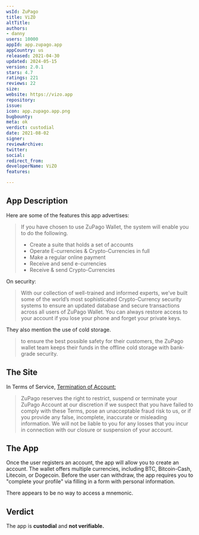 ```yaml
---
wsId: ZuPago
title: ViZO
altTitle: 
authors:
- danny
users: 10000
appId: app.zupago.app
appCountry: us
released: 2021-04-30
updated: 2024-05-15
version: 2.0.1
stars: 4.7
ratings: 221
reviews: 22
size: 
website: https://vizo.app
repository: 
issue: 
icon: app.zupago.app.png
bugbounty: 
meta: ok
verdict: custodial
date: 2021-08-02
signer: 
reviewArchive: 
twitter: 
social: 
redirect_from: 
developerName: ViZO
features: 

---
```


## App Description

Here are some of the features this app advertises:

> If you have chosen to use ZuPago Wallet, the system will enable you to do the following.
>
> - Create a suite that holds a set of accounts
> - Operate E-currencies & Crypto-Currencies in full
> - Make a regular online payment
> - Receive and send e-currencies
> - Receive & send Crypto-Currencies

On security:

> With our collection of well-trained and informed experts, we’ve built some of the world’s most sophisticated Crypto-Currency security systems to ensure an updated database and secure transactions across all users of ZuPago Wallet. You can always restore access to your account if you lose your phone and forget your private keys.

They also mention the use of cold storage.

> to ensure the best possible safety for their customers, the ZuPago wallet team keeps their funds in the offline cold storage with bank-grade security.

## The Site

In Terms of Service, [Termination of Account:](https://zupago.app/terms-of-service)

> ZuPago reserves the right to restrict, suspend or terminate your ZuPago Account at our discretion if we suspect that you have failed to comply with these Terms, pose an unacceptable fraud risk to us, or if you provide any false, incomplete, inaccurate or misleading information. We will not be liable to you for any losses that you incur in connection with our closure or suspension of your account. 

## The App

Once the user registers an account, the app will allow you to create an account. The wallet offers multiple currencies, including BTC, Bitcoin-Cash, Litecoin, or Dogecoin. Before the user can withdraw, the app requires you to "complete your profile" via filling in a form with personal information.

There appears to be no way to access a mnemonic. 

## Verdict

The app is **custodial** and **not verifiable.**